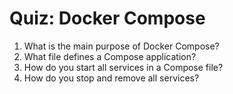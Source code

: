 # Quiz: Docker Compose

1. What is the main purpose of Docker Compose?
2. What file defines a Compose application?
3. How do you start all services in a Compose file?
4. How do you stop and remove all services?